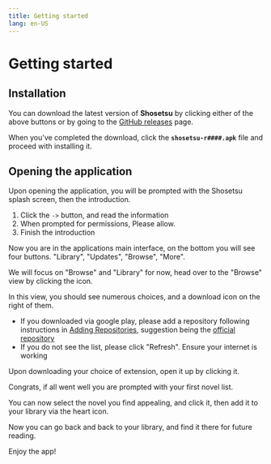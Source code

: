 ```yaml
---
title: Getting started
lang: en-US
---
```


# Getting started

## Installation

You can download the latest version of **Shosetsu** by clicking either of the above buttons or by going to the [GitHub releases](https://github.com/shosetsuorg/shosetsu-preview/releases/latest) page.

When you've completed the download, click the **`shosetsu-r####.apk`** file and proceed with installing it.

## Opening the application

Upon opening the application, you will be prompted with the Shosetsu splash screen, then the introduction.

1. Click the `->` button, and read the information
2. When prompted for permissions, Please allow.
3. Finish the introduction

Now you are in the applications main interface, 
on the bottom you will see four buttons. "Library", "Updates", "Browse", "More".

We will focus on "Browse" and "Library" for now, head over to the "Browse" view by clicking the icon.

In this view, you should see numerous choices, and a download icon on the right of them.
- If you downloaded via google play, please add a repository following instructions in [Adding Repositories](help/guides/repositories#adding), 
  suggestion being the [official repository](https://github.com/shosetsuorg/extensions/)
- If you do not see the list, please click "Refresh". Ensure your internet is working

Upon downloading your choice of extension, open it up by clicking it.

Congrats, if all went well you are prompted with your first novel list. 

You can now select the novel you find appealing, and click it, then add it to your library via the heart icon.

Now you can go back and back to your library, and find it there for future reading.

Enjoy the app!

